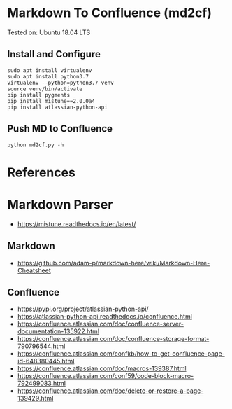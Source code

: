 # Markdown To Confluence (md2cf)

Tested on: Ubuntu 18.04 LTS

## Install and Configure

```
sudo apt install virtualenv
sudo apt install python3.7
virtualenv --python=python3.7 venv
source venv/bin/activate
pip install pygments
pip install mistune==2.0.0a4
pip install atlassian-python-api
```

## Push MD to Confluence 
```
python md2cf.py -h
```

# References

# Markdown Parser

* https://mistune.readthedocs.io/en/latest/

## Markdown

* https://github.com/adam-p/markdown-here/wiki/Markdown-Here-Cheatsheet

## Confluence

* https://pypi.org/project/atlassian-python-api/
* https://atlassian-python-api.readthedocs.io/confluence.html
* https://confluence.atlassian.com/doc/confluence-server-documentation-135922.html
* https://confluence.atlassian.com/doc/confluence-storage-format-790796544.html
* https://confluence.atlassian.com/confkb/how-to-get-confluence-page-id-648380445.html
* https://confluence.atlassian.com/doc/macros-139387.html
* https://confluence.atlassian.com/conf59/code-block-macro-792499083.html
* https://confluence.atlassian.com/doc/delete-or-restore-a-page-139429.html